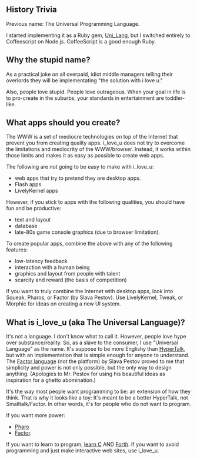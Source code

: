 
History Trivia
---------

Previous name: The Universal Programming Language. 

I started implementing it as a Ruby gem, [Uni\_Lang](https://github.com/da99/Uni_Lang), 
but I switched entirely to Coffeescript on Node.js. CoffeeScript is a good enough
Ruby.


Why the stupid name?
-------------------

As a practical joke on all overpaid, idiot middle managers telling their 
overlords they will be implementating "the solution with i love u."

Also, people love stupid. People love outrageous. When your goal in life 
is to pro-create in the suburbs, your standards in entertainment are 
toddler-like.

What apps should you create?
----------------------------

The WWW is a set of mediocre technologies on top of the Internet that
prevent you from creating quality apps.
i\_love\_u does not try to overcome the limitations and mediocrity of the WWW/browser.
Instead, it works within those limits and makes it as easy as possible to create
web apps.

The following are not going to be easy to make with i\_love\_u:

* web apps that try to pretend they are desktop apps.  
* Flash apps
* LivelyKernel apps

However, if you stick to apps with the following qualities, you should have fun 
and be productive:

* text and layout
* database
* late-80s game console graphics (due to browser limitation).

To create popular apps, combine the above with any of the following features:

* low-latency feedback
* interaction with a human being
* graphics and layout from people with talent
* scarcity and reward (the basis of competition)

If you want to truly combine the Internet with desktop apps, look into Squeak, Pharos,
or Factor (by Slava Pestov).  Use LivelyKernel, Tweak, or Morphic for ideas on creating a new UI 
system.


What is i\_love\_u (aka The Universal Language)?
-------------------------------

It's not a language.  I don't know what to call
it. However, people love hype over substance/reality. So, as a slave to
the consumer, I use "Universal Language" as the name.  It's suppose to be
more Englishy than [HyperTalk](http://en.wikipedia.org/wiki/HyperTalk),
but with an implementation that is simple
enough for anyone to understand. The [Factor language](http://www.factorcode.org/)
(not the platform)
by Slava Pestov proved to me that simplicity and power is not only possible,
but the only way to design anything.  (Apologies to Mr. Pestov
for using his beautiful ideas as inspiration for a ghetto abomination.)

It's the way most people want programming to be:
an extension of how they think.
That is why it looks like a toy: It's meant to be a better HyperTalk, not Smalltalk/Factor.
In other words, it's for people who do not want to program.

If you want more power: 
* [Pharo](http://www.pharo-project.org/) 
* [Factor](http://www.factorcode.org/).

If you want to learn to program, [learn C](http://learncodethehardway.org/) 
AND [Forth](http://www.forth.com/starting-forth/). If you want to avoid
programming and just make interactive web sites, use i\_love\_u.



